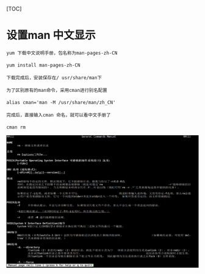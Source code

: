 [TOC]

# 设置man 中文显示

```
yum 下载中文说明手册，包名称为man-pages-zh-CN

yum install man-pages-zh-CN

下载完成后，安装保存在/ usr/share/man下

为了区别原有的man命令，采用cman进行别名配置

alias cman='man -M /usr/share/man/zh_CN'

完成后，直接输入cman 命名，就可以看中文手册了

cman rm
```

![image-20210816161802709](../image/image-20210816161802709.png)

